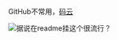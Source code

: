 GitHub不常用，[码云](https://gitee.com/theinterestingsoul/)

![据说在readme挂这个很流行？](https://github-readme-stats.vercel.app/api?username=TheInterestingSoul)
